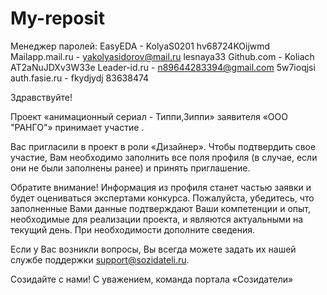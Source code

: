 # My-reposit 

Менеджер паролей:
EasyEDA - KolyaS0201 hv68724KOijwmd
Mailapp.mail.ru - yakolyasidorov@mail.ru lesnaya33
Github.com - Koliach AT2aNuJDXv3W33e
Leader-id.ru - n89644283394@gmail.com 5w7ioqjsi
auth.fasie.ru - fkydjydj 83638474

Здравствуйте!

Проект «анимационный сериал - Типпи,Зиппи» заявителя «ООО "РАНГО"» принимает участие .

Вас пригласили в проект в роли «Дизайнер». Чтобы подтвердить свое участие, Вам необходимо заполнить все поля профиля (в случае, если они не были заполнены ранее) и принять приглашение.

Обратите внимание! Информация из профиля станет частью заявки и будет оцениваться экспертами конкурса. Пожалуйста, убедитесь, что заполненные Вами данные подтверждают Ваши компетенции и опыт, необходимые для реализации проекта, и являются актуальными на текущий день. При необходимости дополните сведения.

Если у Вас возникли вопросы, Вы всегда можете задать их нашей службе поддержки support@sozidateli.ru.

Созидайте с нами! С уважением, команда портала «Созидатели»
